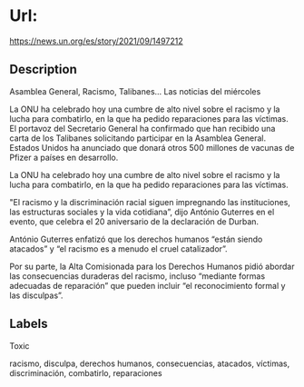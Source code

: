 # Url: 

https://news.un.org/es/story/2021/09/1497212

## Description 

Asamblea General, Racismo, Talibanes... Las noticias del miércoles

La ONU ha celebrado hoy una cumbre de alto nivel sobre el racismo y la lucha para combatirlo, en la que ha pedido reparaciones para las víctimas. El portavoz del Secretario General ha confirmado que han recibido una carta de los Talibanes solicitando participar en la Asamblea General. Estados Unidos ha anunciado que donará otros 500 millones de vacunas de Pfizer a países en desarrollo. 

La ONU ha celebrado hoy una cumbre de alto nivel sobre el racismo y la lucha para combatirlo, en la que ha pedido reparaciones para las víctimas.

"El racismo y la discriminación racial siguen impregnando las instituciones, las estructuras sociales y la vida cotidiana”, dijo António Guterres en el evento, que celebra el 20 aniversario de la declaración de Durban.

António Guterres enfatizó que los derechos humanos “están siendo atacados” y “el racismo es a menudo el cruel catalizador”.

Por su parte, la Alta Comisionada para los Derechos Humanos pidió abordar las consecuencias duraderas del racismo, incluso “mediante formas adecuadas de reparación” que pueden incluir “el reconocimiento formal y las disculpas”.

## Labels 

Toxic 

racismo, disculpa, derechos humanos, consecuencias, atacados, víctimas, discriminación, combatirlo, reparaciones